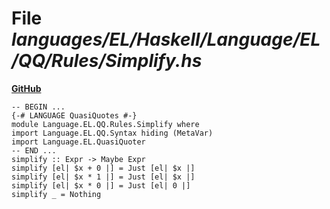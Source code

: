 # File _languages/EL/Haskell/Language/EL/QQ/Rules/Simplify.hs_
**[GitHub](https://github.com/softlang/yas/blob/master/languages/EL/Haskell/Language/EL/QQ/Rules/Simplify.hs)**
```
-- BEGIN ...
{-# LANGUAGE QuasiQuotes #-}
module Language.EL.QQ.Rules.Simplify where
import Language.EL.QQ.Syntax hiding (MetaVar)
import Language.EL.QuasiQuoter
-- END ...
simplify :: Expr -> Maybe Expr
simplify [el| $x + 0 |] = Just [el| $x |]
simplify [el| $x * 1 |] = Just [el| $x |]
simplify [el| $x * 0 |] = Just [el| 0 |]
simplify _ = Nothing
```
